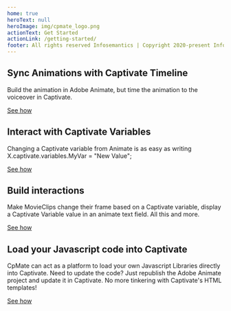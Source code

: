 ```yaml
---
home: true
heroText: null
heroImage: img/cpmate_logo.png
actionText: Get Started
actionLink: /getting-started/
footer: All rights reserved Infosemantics | Copyright 2020-present Infosemantics
---
```


<div class="features">
	<div class="feature hero">
		<h2>Sync Animations with Captivate Timeline</h2>
		<p style="text-align:left;">Build the animation in Adobe Animate, but time the animation to the voiceover in Captivate.</p>
		<a href="/cpmate/features/building-animations/captivate-syncing.html" class="nav-link action-button">
			See how
		</a>
	</div>
	<div class="feature hero">
		<h2>Interact with Captivate Variables</h2>
		<p style="text-align:left;">Changing a Captivate variable from Animate is as easy as writing X.captivate.variables.MyVar = "New Value";</p>
		<a href="/cpmate/features/captivate-interaction/#reading-captivate-variables" class="nav-link action-button">
			See how
		</a>
	</div>
	<div class="feature hero">
		<h2>Build interactions</h2>
		<p style="text-align:left;">Make MovieClips change their frame based on a Captivate variable, display a Captivate Variable value in an animate text field. All this and more.</p>
		<a href="/cpmate/features/captivate-interaction/bound-movie-clips.html#xbindplay" class="nav-link action-button">
			See how
		</a>
	</div>
	<div class="feature hero">
		<h2>Load your Javascript code into Captivate</h2>
		<p style="text-align:left;">CpMate can act as a platform to load your own Javascript Libraries directly into Captivate. Need to update the code? Just republish the Adobe Animate project and update it in Captivate. No more tinkering with Captivate's HTML templates!</p>
		<a href="/cpmate/features/javascript-api/run-in-captivate-window.html" class="nav-link action-button">
			See how
		</a>
	</div>
</div>
